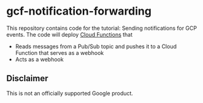 # gcf-notification-forwarding

This repository contains code for the tutorial: Sending notifications for GCP
events. The code will deploy
[Cloud Functions](https://cloud.google.com/functions/) that

*   Reads messages from a Pub/Sub topic and pushes it to a Cloud Function that
    serves as a webhook
*   Acts as a webhook

## Disclaimer

This is not an officially supported Google product.
